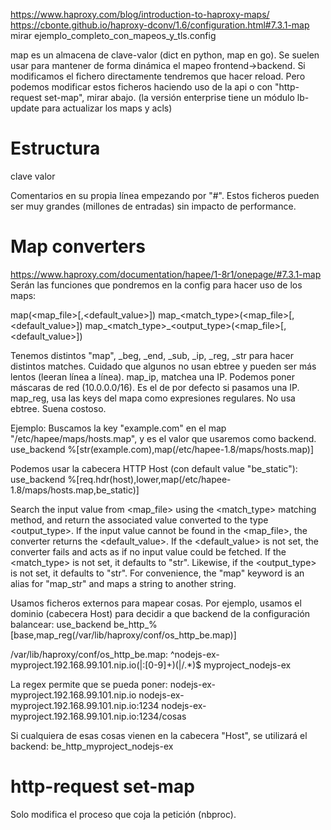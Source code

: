 https://www.haproxy.com/blog/introduction-to-haproxy-maps/
https://cbonte.github.io/haproxy-dconv/1.6/configuration.html#7.3.1-map
mirar ejemplo_completo_con_mapeos_y_tls.config

map es un almacena de clave-valor (dict en python, map en go).
Se suelen usar para mantener de forma dinámica el mapeo frontend->backend.
Si modificamos el fichero directamente tendremos que hacer reload.
Pero podemos modificar estos ficheros haciendo uso de la api o con "http-request set-map", mirar abajo. (la versión enterprise tiene un módulo lb-update para actualizar los maps y acls)


# Estructura
clave valor

Comentarios en su propia línea empezando por "#".
Estos ficheros pueden ser muy grandes (millones de entradas) sin impacto de performance.


# Map converters
https://www.haproxy.com/documentation/hapee/1-8r1/onepage/#7.3.1-map
Serán las funciones que pondremos en la config para hacer uso de los maps:

map(<map_file>[,<default_value>])
map_<match_type>(<map_file>[,<default_value>])
map_<match_type>_<output_type>(<map_file>[,<default_value>])

Tenemos distintos "map", _beg, _end, _sub, _ip, _reg, _str para hacer distintos matches.
Cuidado que algunos no usan ebtree y pueden ser más lentos (leeran línea a línea).
map_ip, matchea una IP. Podemos poner máscaras de red (10.0.0.0/16). Es el de por defecto si pasamos una IP.
map_reg, usa las keys del mapa como expresiones regulares. No usa ebtree. Suena costoso.

Ejemplo:
Buscamos la key "example.com" en el map "/etc/hapee/maps/hosts.map", y es el valor que usaremos como backend.
use_backend %[str(example.com),map(/etc/hapee-1.8/maps/hosts.map)]

Podemos usar la cabecera HTTP Host (con default value "be_static"):
use_backend %[req.hdr(host),lower,map(/etc/hapee-1.8/maps/hosts.map,be_static)]



Search the input value from <map_file> using the <match_type> matching method, and return the associated value converted to the type <output_type>. If the input value cannot be found in the <map_file>, the converter returns the <default_value>. If the <default_value> is not set, the converter fails and acts as if no input value could be fetched. If the <match_type> is not set, it defaults to "str". Likewise, if the <output_type> is not set, it defaults to "str". For convenience, the "map" keyword is an alias for "map_str" and maps a string to another string.


Usamos ficheros externos para mapear cosas.
Por ejemplo, usamos el dominio (cabecera Host) para decidir a que backend de la configuración balancear:
use_backend be_http_%[base,map_reg(/var/lib/haproxy/conf/os_http_be.map)]

/var/lib/haproxy/conf/os_http_be.map:
^nodejs-ex-myproject\.192\.168\.99\.101\.nip\.io(|:[0-9]+)(|/.*)$ myproject_nodejs-ex

La regex permite que se pueda poner:
nodejs-ex-myproject.192.168.99.101.nip.io
nodejs-ex-myproject.192.168.99.101.nip.io:1234
nodejs-ex-myproject.192.168.99.101.nip.io:1234/cosas


Si cualquiera de esas cosas vienen en la cabecera "Host", se utilizará el backend: be_http_myproject_nodejs-ex




# http-request set-map
Solo modifica el proceso que coja la petición (nbproc).
